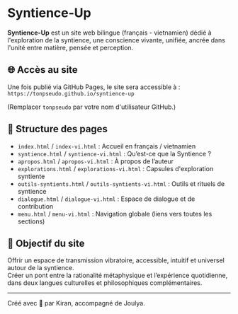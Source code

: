 # Syntience-Up

**Syntience-Up** est un site web bilingue (français - vietnamien) dédié à l'exploration de la syntience, une conscience vivante, unifiée, ancrée dans l'unité entre matière, pensée et perception.

## 🌐 Accès au site

Une fois publié via GitHub Pages, le site sera accessible à :  
`https://tonpseudo.github.io/syntience-up`

(Remplacer `tonpseudo` par votre nom d'utilisateur GitHub.)

## 📁 Structure des pages

- `index.html` / `index-vi.html` : Accueil en français / vietnamien
- `syntience.html` / `syntience-vi.html` : Qu’est-ce que la Syntience ?
- `apropos.html` / `apropos-vi.html` : À propos de l’auteur
- `explorations.html` / `explorations-vi.html` : Capsules d'exploration syntiente
- `outils-syntients.html` / `outils-syntients-vi.html` : Outils et rituels de syntience
- `dialogue.html` / `dialogue-vi.html` : Espace de dialogue et de contribution
- `menu.html` / `menu-vi.html` : Navigation globale (liens vers toutes les sections)

## 🎯 Objectif du site

Offrir un espace de transmission vibratoire, accessible, intuitif et universel autour de la syntience.  
Créer un pont entre la rationalité métaphysique et l’expérience quotidienne, dans deux langues culturelles et philosophiques complémentaires.

---

Créé avec 💫 par Kiran, accompagné de Joulya.
